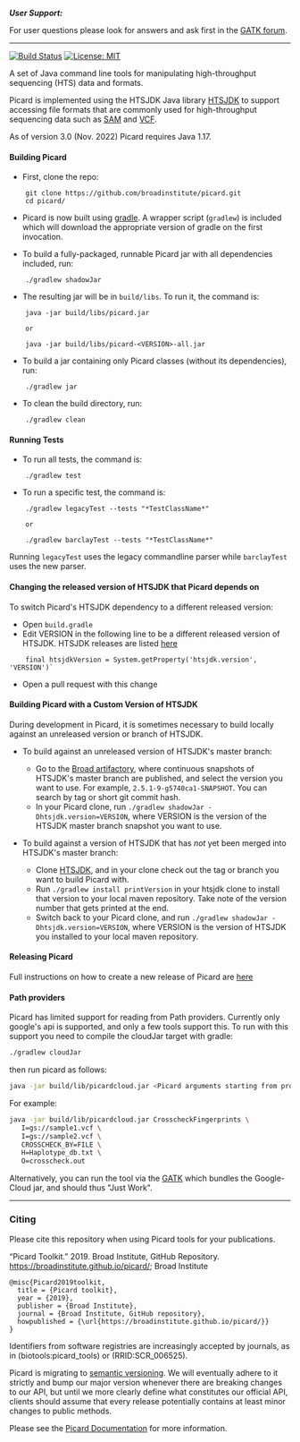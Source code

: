 ***User Support:***


For user questions please look for answers and ask first in the [GATK forum](https://gatk.broadinstitute.org/hc/en-us/community/topics).


----


[![Build Status](https://github.com/broadinstitute/picard/actions/workflows/tests.yml/badge.svg?branch=master)](https://github.com/broadinstitute/picard/actions/workflows/tests.yml)
[![License: MIT](https://img.shields.io/badge/License-MIT-yellow.svg)](https://github.com/broadinstitute/picard/blob/master/LICENSE.txt)

A set of Java command line tools for manipulating high-throughput sequencing (HTS) data and formats.  

Picard is implemented using the HTSJDK Java library [HTSJDK][1] to support
accessing file formats that are commonly used for high-throughput
sequencing data such as [SAM][2] and [VCF][3].  

As of version 3.0 (Nov. 2022) Picard requires Java 1.17.

#### Building Picard

* First, clone the repo:
```
    git clone https://github.com/broadinstitute/picard.git
    cd picard/
```

* Picard is now built using [gradle](https://gradle.org/). A wrapper script (`gradlew`) is included which will download the appropriate version of gradle on the first invocation.
    
* To build a fully-packaged, runnable Picard jar with all dependencies included, run:
```
    ./gradlew shadowJar
```

* The resulting jar will be in `build/libs`. To run it, the command is:
```
    java -jar build/libs/picard.jar
    
    or
    
    java -jar build/libs/picard-<VERSION>-all.jar 
```    

    
* To build a jar containing only Picard classes (without its dependencies), run:
```
    ./gradlew jar
```    
    
* To clean the build directory, run:
```
    ./gradlew clean
```

#### Running Tests

* To run all tests, the command is:
```
    ./gradlew test
```

* To run a specific test, the command is:
```
    ./gradlew legacyTest --tests "*TestClassName*"
    
    or
    
    ./gradlew barclayTest --tests "*TestClassName*"
```
Running `legacyTest` uses the legacy commandline parser while `barclayTest` uses the new parser.  



#### Changing the released version of HTSJDK that Picard depends on

To switch Picard's HTSJDK dependency to a different released version:

* Open `build.gradle`
* Edit VERSION in the following line to be a different released version of HTSJDK. HTSJDK releases are listed [here](https://github.com/samtools/htsjdk/releases)
```
    final htsjdkVersion = System.getProperty('htsjdk.version', 'VERSION')`
```
* Open a pull request with this change

#### Building Picard with a Custom Version of HTSJDK

During development in Picard, it is sometimes necessary to build locally against an unreleased version or branch of HTSJDK. 

* To build against an unreleased version of HTSJDK's master branch:
    * Go to the [Broad artifactory](https://artifactory.broadinstitute.org/artifactory/simple/libs-snapshot-local/com/github/samtools/htsjdk/), where continuous snapshots of HTSJDK's master branch are published, and select the version you want to use. For example, `2.5.1-9-g5740ca1-SNAPSHOT`. You can search by tag or short git commit hash.
    * In your Picard clone, run `./gradlew shadowJar -Dhtsjdk.version=VERSION`, where VERSION is the version of the HTSJDK master branch snapshot you want to use.
    
* To build against a version of HTSJDK that has *not* yet been merged into HTSJDK's master branch:
    * Clone [HTSJDK](https://github.com/samtools/htsjdk/), and in your clone check out the tag or branch you want to build Picard with.
    * Run `./gradlew install printVersion` in your htsjdk clone to install that version to your local maven repository. Take note of the version number that gets printed at the end.
    * Switch back to your Picard clone, and run `./gradlew shadowJar -Dhtsjdk.version=VERSION`, where VERSION is the version of HTSJDK you installed to your local maven repository.

#### Releasing Picard

Full instructions on how to create a new release of 
Picard are [here](https://github.com/broadinstitute/picard/wiki/How-to-release-Picard)

#### Path providers

Picard has limited support for reading from Path providers. 
Currently only google's api is supported, and only a few tools support this.
To run with this support you need to compile the cloudJar target with gradle:
```bash
./gradlew cloudJar

```
then run picard as follows:

```bash
java -jar build/lib/picardcloud.jar <Picard arguments starting from program>
```
For example:

```bash 
java -jar build/lib/picardcloud.jar CrosscheckFingerprints \
   I=gs://sample1.vcf \
   I=gs://sample2.vcf \
   CROSSCHECK_BY=FILE \
   H=Haplotype_db.txt \
   O=crosscheck.out
```

Alternatively, you can run the tool via the [GATK](https://software.broadinstitute.org/gatk/download/) which bundles the Google-Cloud
jar, and should thus "Just Work".

----

### Citing

Please cite this repository when using Picard tools for your publications.

“Picard Toolkit.” 2019. Broad Institute, GitHub Repository. https://broadinstitute.github.io/picard/; Broad Institute

```
@misc{Picard2019toolkit,
  title = {Picard toolkit},
  year = {2019},
  publisher = {Broad Institute},
  journal = {Broad Institute, GitHub repository},
  howpublished = {\url{https://broadinstitute.github.io/picard/}}
}
```

Identifiers from software registries are increasingly accepted by journals, as in (biotools:picard_tools) or (RRID:SCR_006525).

Picard is migrating to [semantic versioning](https://semver.org/). We will eventually adhere to it strictly and bump our major version whenever there are breaking changes to our API, but until we more clearly define what constitutes our official API, clients should assume that every release potentially contains at least minor changes to public methods.

Please see the [Picard Documentation](https://broadinstitute.github.io/picard) for more information.

[1]: https://github.com/samtools/htsjdk
[2]: https://samtools.github.io/hts-specs/
[3]: https://samtools.github.io/hts-specs/
